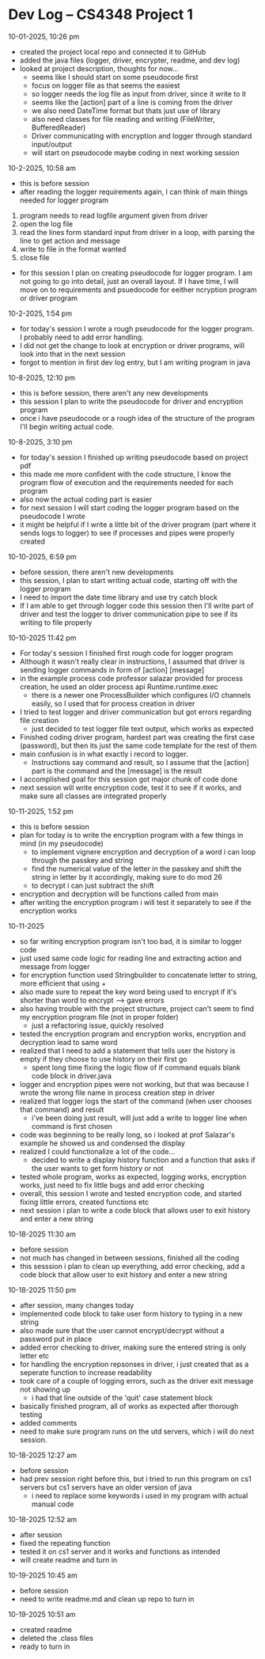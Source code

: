 # Dev Log – CS4348 Project 1

10-01-2025, 10:26 pm

- created the project local repo and connected it to GitHub
- added the java files (logger, driver, encrypter, readme, and dev log)
- looked at project description, thoughts for now...
  - seems like I should start on some pseudocode first
  - focus on logger file as that seems the easiest
  - so logger needs the log file as input from driver, since it write to it
  - seems like the [action] part of a line is coming from the driver
  - we also need DateTime format but thats just use of library
  - also need classes for file reading and writing (FileWriter, BufferedReader)
  - Driver communicating with encryption and logger through standard input/output
  - will start on pseudocode maybe coding in next working session

10-2-2025, 10:58 am

- this is before session
- after reading the logger requirements again, I can think of main things needed for logger program

1. program needs to read logfile argument given from driver
2. open the log file
3. read the lines form standard input from driver in a loop, with parsing the line to get action and message
4. write to file in the format wanted
5. close file

- for this session I plan on creating pseudocode for logger program. I am not going to go into detail, just an overall layout. If I have time, I will move on to requirements and psuedocode for eeither ncryption program or driver program

10-2-2025, 1:54 pm

- for today's session I wrote a rough pseudocode for the logger program. I probably need to add error handling. 
- I did not get the change to look at encryption or driver programs, will look into that in the next session
- forgot to mention in first dev log entry, but I am writing program in java

10-8-2025, 12:10 pm
- this is before session, there aren't any new developments
- this session I plan to write the pseudocode for driver and encryption program
- once i have pseudocode or a rough idea of the structure of the program I'll begin writing actual code.

10-8-2025, 3:10 pm
- for today's session I finished up writing pseudocode based on project pdf
- this made me more confident with the code structure, I know the program flow of execution and the requirements needed for each program
- also now the actual coding part is easier
- for next session I will start coding the logger program based on the pseudocode I wrote
- it might be helpful if I write a little bit of the driver program (part where it sends logs to logger) to see if processes and pipes were properly created

10-10-2025, 6:59 pm
- before session, there aren't new developments
- this session, I plan to start writing actual code, starting off with the logger program
- I need to import the date time library and use try catch block
- If I am able to get through logger code this session then I'll write part of driver and test the logger to driver communication pipe to see if its writing to file properly

10-10-2025 11:42 pm
- For today's session I finished first rough code for logger program
- Although it wasn't really clear in instructions, I assumed that driver is sending logger commands in form of [action] [message]
- in the example process code professor salazar provided for process creation, he used an older process api Runtime.runtime.exec
  - there is a newer one ProcessBuilder which configures I/O channels easily, so I used that for process creation in driver
- I tried to test logger and driver communication but got errors regarding file creation
  - just decided to test logger file text output, which works as expected
- Finished coding driver program, hardest part was creating the first case (password), but then its just the same code template for the rest of them
- main confusion is in what exactly i record to logger. 
  - Instructions say command and result, so I assume that the [action] part is the command and the [message] is the result
- I accomplished goal for this session got major chunk of code done
- next session will write encryption code, test it to see if it works, and make sure all classes are integrated properly

10-11-2025, 1:52 pm
- this is before session
- plan for today is to write the encryption program with a few things in mind (in my pseudocode)
  - to implement vignere encryption and decryption of a word i can loop through the passkey and string 
  - find the numerical value of the letter in the passkey and shift the string in letter by it accordingly, making sure to do mod 26
  - to decrypt i can just subtract the shift
- encryption and decryption will be functions called from main
- after writing the encryption program i will test it separately to see if the encryption works

10-11-2025 
- so far writing encryption program isn't too bad, it is similar to logger code
- just used same code logic for reading line and extracting action and message from logger
- for encryption function used Stringbuilder to concatenate letter to string, more efficient that using +
- also made sure to repeat the key word being used to encrypt if it's shorter than word to encrypt --> gave errors
- also having trouble with the project structure, project can't seem to find my encryption program file (not in proper folder)
  - just a refactoring issue, quickly resolved
- tested the encryption program and encryption works, encryption and decryption lead to same word
- realized that I need to add a statement that tells user the history is empty if they choose to use history on their first go
  - spent long time fixing the logic flow of if command equals blank code block in driver.java
- logger and encryption pipes were not working, but that was because I wrote the wrong file name in process creation step in driver
- realized that logger logs the start of the command (when user chooses that command) and result
  - i've been doing just result, will just add a write to logger line when command is first chosen
- code was beginning to be really long, so i looked at prof Salazar's example he showed us and condensed the display 
- realized I could functionalize a lot of the code...
  - decided to write a display history function and a function that asks if the user wants to get form history or not
- tested whole program, works as expected, logging works, encryption works, just need to fix little bugs and add error checking 
- overall, this session I wrote and tested encryption code, and started fixing little errors, created functions etc
- next session i plan to write a code block that allows user to exit history and enter a new string

10-18-2025 11:30 am
- before session
- not much has changed in between sessions, finished all the coding
- this sesssion i plan to clean up everything, add error checking, add a code block that allow user to exit history and enter a new string

10-18-2025 11:50 pm
- after session, many changes today
- implemented code block to take user form history to typing in a new string
- also made sure that the user cannot encrypt/decrypt without a password put in place
- added error checking to driver, making sure the entered string is only letter etc
- for handling the encryption repsonses in driver, i just created that as a seperate function to increase readability
- took care of a couple of logging errors, such as the driver exit message not showing up
  - i had that line outside of the 'quit' case statement block
- basically finished program, all of works as expected after thorough testing 
- added comments
- need to make sure program runs on the utd servers, which i will do next session.

10-18-2025 12:27 am
- before session
- had prev session right before this, but i tried to run this program on cs1 servers but cs1 servers have an older version of java
  - i need to replace some keywords i used in my program with actual manual code

10-18-2025 12:52 am
- after session
- fixed the repeating function
- tested it on cs1 server and it works and functions as intended
- will create readme and turn in

10-19-2025 10:45 am
- before session
- need to write readme.md and clean up repo to turn in

10-19-2025 10:51 am
- created readme
- deleted the .class files
- ready to turn in